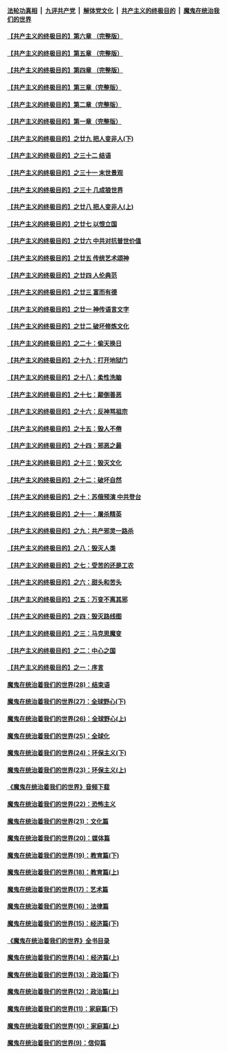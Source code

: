 ####  [法轮功真相](../../../../basic/blob/master/README.md?t=01132301) &nbsp;|&nbsp; [九评共产党](../../../../9ping.md/blob/master/README.md?t=01132301) &nbsp;|&nbsp; [解体党文化](../../../../jtdwh.md/blob/master/README.md?t=01132301)  &nbsp;|&nbsp; [共产主义的终极目的](../../../../gczydzjmd.md/blob/master/README.md?t=01132301) &nbsp;|&nbsp; [魔鬼在统治我们的世界](../../../../mgztzwmdsj.md/blob/master/README.md?t=01132301) 

#### [【共产主义的终极目的】第六章 （完整版）](../pages/nsc422/n11428913.md?t=01132301) 

#### [【共产主义的终极目的】第五章 （完整版）](../pages/nsc422/n11428912.md?t=01132301) 

#### [【共产主义的终极目的】第四章 （完整版）](../pages/nsc422/n11428907.md?t=01132301) 

#### [【共产主义的终极目的】第三章（完整版）](../pages/nsc422/n11428848.md?t=01132301) 

#### [【共产主义的终极目的】第二章（完整版）](../pages/nsc422/n11428831.md?t=01132301) 

#### [【共产主义的终极目的】第一章（完整版）](../pages/nsc422/n11417651.md?t=01132301) 

#### [【共产主义的终极目的】之廿九 把人变非人(下)](../pages/nsc422/n11344140.md?t=01132301) 

#### [【共产主义的终极目的】之三十二 结语](../pages/nsc422/n11360535.md?t=01132301) 

#### [【共产主义的终极目的】之三十一 末世景观](../pages/nsc422/n11351129.md?t=01132301) 

#### [【共产主义的终极目的】之三十 几成狼世界](../pages/nsc422/n11348280.md?t=01132301) 

#### [【共产主义的终极目的】之廿八 把人变非人(上)](../pages/nsc422/n11340492.md?t=01132301) 

#### [【共产主义的终极目的】之廿七 以恨立国](../pages/nsc422/n11336944.md?t=01132301) 

#### [【共产主义的终极目的】之廿六 中共对抗普世价值](../pages/nsc422/n11324785.md?t=01132301) 

#### [【共产主义的终极目的】之廿五 传统艺术颂神](../pages/nsc422/n11296396.md?t=01132301) 

#### [【共产主义的终极目的】之廿四 人伦典范](../pages/nsc422/n11296397.md?t=01132301) 

#### [【共产主义的终极目的】之廿三 富而有德](../pages/nsc422/n11283598.md?t=01132301) 

#### [【共产主义的终极目的】之廿一 神传语言文字](../pages/nsc422/n11263265.md?t=01132301) 

#### [【共产主义的终极目的】之廿二 破坏修炼文化](../pages/nsc422/n11245728.md?t=01132301) 

#### [【共产主义的终极目的】之二十：偷天换日](../pages/nsc422/n11238846.md?t=01132301) 

#### [【共产主义的终极目的】之十九：打开地狱门](../pages/nsc422/n11206376.md?t=01132301) 

#### [【共产主义的终极目的】之十八：柔性洗脑](../pages/nsc422/n11199994.md?t=01132301) 

#### [【共产主义的终极目的】之十七：颠倒善恶](../pages/nsc422/n11179782.md?t=01132301) 

#### [【共产主义的终极目的】之十六：反神骂祖宗](../pages/nsc422/n11166798.md?t=01132301) 

#### [【共产主义的终极目的】之十五：毁人不倦](../pages/nsc422/n11166792.md?t=01132301) 

#### [【共产主义的终极目的】之十四：邪恶之最](../pages/nsc422/n11150249.md?t=01132301) 

#### [【共产主义的终极目的】之十三：毁灭文化](../pages/nsc422/n11135227.md?t=01132301) 

#### [【共产主义的终极目的】之十二：破坏自然](../pages/nsc422/n11135214.md?t=01132301) 

#### [【共产主义的终极目的】之十：苏俄预演 中共登台](../pages/nsc422/n11118424.md?t=01132301) 

#### [【共产主义的终极目的】之十一：屠杀精英](../pages/nsc422/n11118442.md?t=01132301) 

#### [【共产主义的终极目的】之九：共产邪灵一路杀](../pages/nsc422/n11114139.md?t=01132301) 

#### [【共产主义的终极目的】之八：毁灭人类](../pages/nsc422/n11108503.md?t=01132301) 

#### [【共产主义的终极目的】之七：受苦的还是工农](../pages/nsc422/n11101809.md?t=01132301) 

#### [【共产主义的终极目的】之六：甜头和苦头](../pages/nsc422/n11096971.md?t=01132301) 

#### [【共产主义的终极目的】之五：万变不离其邪](../pages/nsc422/n11091285.md?t=01132301) 

#### [【共产主义的终极目的】之四：毁灭路线图](../pages/nsc422/n11086284.md?t=01132301) 

#### [【共产主义的终极目的】之三：马克思魔变](../pages/nsc422/n11061941.md?t=01132301) 

#### [【共产主义的终极目的】之二：中心之国](../pages/nsc422/n11047728.md?t=01132301) 

#### [【共产主义的终极目的】之一：序言](../pages/nsc422/n11086077.md?t=01132301) 

#### [魔鬼在统治着我们的世界(28)：结束语](../pages/nsc422/n10936246.md?t=01132301) 

#### [魔鬼在统治着我们的世界(27)：全球野心(下)](../pages/nsc422/n10928319.md?t=01132301) 

#### [魔鬼在统治着我们的世界(26)：全球野心(上)](../pages/nsc422/n10900318.md?t=01132301) 

#### [魔鬼在统治着我们的世界(25)：全球化](../pages/nsc422/n10788205.md?t=01132301) 

#### [魔鬼在统治着我们的世界(24)：环保主义(下)](../pages/nsc422/n10695307.md?t=01132301) 

#### [魔鬼在统治着我们的世界(23)：环保主义(上)](../pages/nsc422/n10688613.md?t=01132301) 

#### [《魔鬼在统治着我们的世界》音频下载](../pages/nsc422/n10635553.md?t=01132301) 

#### [魔鬼在统治着我们的世界(22)：恐怖主义](../pages/nsc422/n10614727.md?t=01132301) 

#### [魔鬼在统治着我们的世界(21)：文化篇](../pages/nsc422/n10597706.md?t=01132301) 

#### [魔鬼在统治着我们的世界(20)：媒体篇](../pages/nsc422/n10586579.md?t=01132301) 

#### [魔鬼在统治着我们的世界(19)：教育篇(下)](../pages/nsc422/n10564808.md?t=01132301) 

#### [魔鬼在统治着我们的世界(18)：教育篇(上)](../pages/nsc422/n10526970.md?t=01132301) 

#### [魔鬼在统治着我们的世界(17)：艺术篇](../pages/nsc422/n10499093.md?t=01132301) 

#### [魔鬼在统治着我们的世界(16)：法律篇](../pages/nsc422/n10485969.md?t=01132301) 

#### [魔鬼在统治着我们的世界(15)：经济篇(下)](../pages/nsc422/n10469975.md?t=01132301) 

#### [《魔鬼在统治着我们的世界》全书目录](../pages/nsc422/n10464261.md?t=01132301) 

#### [魔鬼在统治着我们的世界(14)：经济篇(上)](../pages/nsc422/n10457370.md?t=01132301) 

#### [魔鬼在统治着我们的世界(13)：政治篇(下)](../pages/nsc422/n10448270.md?t=01132301) 

#### [魔鬼在统治着我们的世界(12)：政治篇(上)](../pages/nsc422/n10444576.md?t=01132301) 

#### [魔鬼在统治着我们的世界(11)：家庭篇(下)](../pages/nsc422/n10440961.md?t=01132301) 

#### [魔鬼在统治着我们的世界(10)：家庭篇(上)](../pages/nsc422/n10435448.md?t=01132301) 

#### [魔鬼在统治着我们的世界(9)：信仰篇](../pages/nsc422/n10432159.md?t=01132301) 

